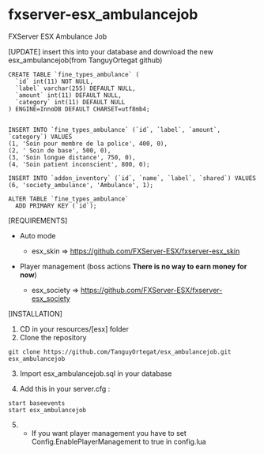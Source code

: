 # fxserver-esx_ambulancejob
FXServer ESX Ambulance Job


[UPDATE]
insert this into your database and download the new esx_ambulancejob(from TanguyOrtegat github)

```
CREATE TABLE `fine_types_ambulance` (
  `id` int(11) NOT NULL,
  `label` varchar(255) DEFAULT NULL,
  `amount` int(11) DEFAULT NULL,
  `category` int(11) DEFAULT NULL
) ENGINE=InnoDB DEFAULT CHARSET=utf8mb4;


INSERT INTO `fine_types_ambulance` (`id`, `label`, `amount`, `category`) VALUES
(1, 'Soin pour membre de la police', 400, 0),
(2, ' Soin de base', 500, 0),
(3, 'Soin longue distance', 750, 0),
(4, 'Soin patient inconscient', 800, 0);

INSERT INTO `addon_inventory` (`id`, `name`, `label`, `shared`) VALUES
(6, 'society_ambulance', 'Ambulance', 1);

ALTER TABLE `fine_types_ambulance`
  ADD PRIMARY KEY (`id`);
```


[REQUIREMENTS]

* Auto mode
   - esx_skin => https://github.com/FXServer-ESX/fxserver-esx_skin
  
* Player management (boss actions **There is no way to earn money for now**)
  * esx_society => https://github.com/FXServer-ESX/fxserver-esx_society

[INSTALLATION]

1) CD in your resources/[esx] folder
2) Clone the repository
```
git clone https://github.com/TanguyOrtegat/esx_ambulancejob.git esx_ambulancejob
```
3) Import esx_ambulancejob.sql in your database

4) Add this in your server.cfg :

```
start baseevents
start esx_ambulancejob
```
5) * If you want player management you have to set Config.EnablePlayerManagement to true in config.lua

